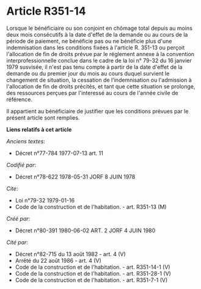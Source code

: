 # Article R351-14

Lorsque le bénéficiaire ou son conjoint en chômage total depuis au moins deux mois consécutifs à la date d'effet de la
demande ou au cours de la période de paiement, ne bénéficie pas ou ne bénéficie plus d'une indemnisation dans les conditions
fixées à l'article R. 351-13 ou perçoit l'allocation de fin de droits prévue par le réglement annexe à la convention
interprofessionnelle conclue dans le cadre de la loi n° 79-32 du 16 janvier 1979 susvisée, il n'est pas tenu compte à partir
de la date d'effet de la demande ou du premier jour du mois au cours duquel survient le changement de situation, la cessation
de l'indemnisation ou l'admission à l'allocation de fin de droits précités, et tant que cette situation se prolonge, des
ressources perçues par l'interessé au cours de l'année civile de référence.

Il appartient au bénéficiaire de justifier que les conditions prévues par le présent article sont remplies.

**Liens relatifs à cet article**

_Anciens textes_:

  - Décret n°77-784 1977-07-13 art. 11

_Codifié par_:

  - Décret n°78-622 1978-05-31 JORF 8 JUIN 1978

_Cite_:

  - Loi n°79-32 1979-01-16
  - Code de la construction et de l'habitation. - art. R351-13 (M)

_Créé par_:

  - Décret n°80-391 1980-06-02 ART. 2 JORF 4 JUIN 1980

_Cité par_:

  - Décret n°82-715 du 13 août 1982 - art. 4 (V)
  - Arrêté du 22 août 1986 - art. 4 (V)
  - Code de la construction et de l'habitation. - art. R351-14-1 (V)
  - Code de la construction et de l'habitation. - art. R351-28-1 (V)
  - Code de la construction et de l'habitation. - art. R351-7-1 (V)
